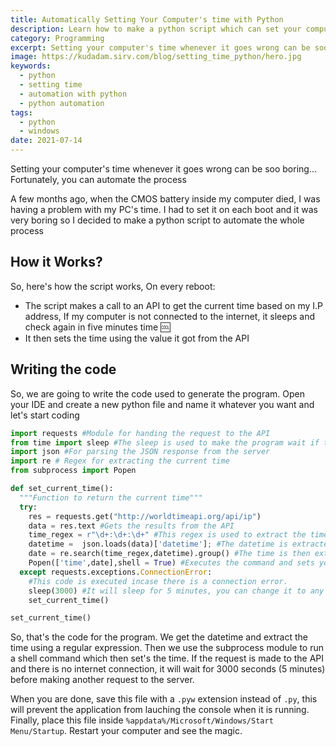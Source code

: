 ```yaml
---
title: Automatically Setting Your Computer's time with Python
description: Learn how to make a python script which can set your computer's time correctly whenever it goes wrong
category: Programming
excerpt: Setting your computer's time whenever it goes wrong can be soo boring... Fortunately, you can automate the process
image: https://kudadam.sirv.com/blog/setting_time_python/hero.jpg
keywords:
  - python
  - setting time
  - automation with python
  - python automation
tags:
  - python
  - windows
date: 2021-07-14
---
```


<p class="intro">
  Setting your computer's time whenever it goes wrong can be soo boring...<br/>
  Fortunately, you can automate the process
</p>

A few months ago, when the CMOS battery inside my computer died, I was having a problem with my PC's time.
I had to set it on each boot and it was very boring so I decided to make a python script to automate the whole process

## How it Works?

So, here's how the script works,
On every reboot:

- The script makes a call to an API to get the current time based on my I.P address,
  If my computer is not connected to the internet, it sleeps and check again in five minutes time :cool:
- It then sets the time using the value it got from the API

## Writing the code

So, we are going to write the code used to generate the program.
Open your IDE and create a new python file and name it whatever you want and let's start coding

```python
import requests #Module for handing the request to the API
from time import sleep #The sleep is used to make the program wait if there is no internet connection
import json #For parsing the JSON response from the server
import re # Regex for extracting the current time
from subprocess import Popen

def set_current_time():
  """Function to return the current time"""
  try:
    res = requests.get("http://worldtimeapi.org/api/ip")
    data = res.text #Gets the results from the API
    time_regex = r"\d+:\d+:\d+" #This regex is used to extract the time from the data
    datetime =  json.loads(data)['datetime']; #The datetime is extracted from the data
    date = re.search(time_regex,datetime).group() #The time is then extracted using the time regex
    Popen(['time',date],shell = True) #Executes the command and sets your computer's time
  except requests.exceptions.ConnectionError:
    #This code is executed incase there is a connection error.
    sleep(3000) #It will sleep for 5 minutes, you can change it to any value you want
    set_current_time()

set_current_time()

```

So, that's the code for the program.
We get the datetime and extract the time using a regular expression. Then we use the subprocess module to run a shell command which then set's the time.
If the request is made to the API and there is no internet connection, it will wait for 3000 seconds (5 minutes) before making another request to the server.

When you are done, save this file with a `.pyw` extension instead of `.py`, this will prevent the application from lauching the console when it is running.
Finally, place this file inside `%appdata%/Microsoft/Windows/Start Menu/Startup`.
Restart your computer and see the magic.
